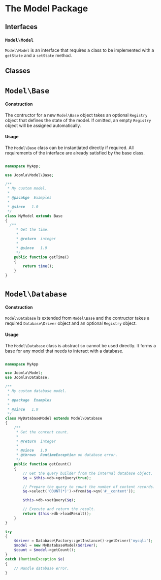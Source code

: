 # The Model Package

## Interfaces

### `Model\Model`

`Model\Model` is an interface that requires a class to be implemented with a
`getState` and a `setState` method.

## Classes

# `Model\Base`

#### Construction

The contructor for a new `Model\Base` object takes an optional `Registry` object that
defines the state of the model. If omitted, an empty `Registry` object will be assigned automatically.

#### Usage

The `Model\Base` class can be instantiated directly if required. All
requirements of the interface are already satisfied by the base class.

```php

namespace MyApp;

use Joomla\Model\Base;

/**
 * My custom model.
 *
 * @pacakge  Examples
 *
 * @since   1.0
 */
class MyModel extends Base
{
  /**
	 * Get the time.
	 *
	 * @return  integer
	 *
	 * @since   1.0
	 */
	public function getTime()
	{
		return time();
	}
}
```

# `Model\Database`

#### Construction

`Model\Database` is extended from `Model\Base` and the contructor takes a required `Database\Driver` object and an optional `Registry` object.

#### Usage

The `Model\Database` class is abstract so cannot be used directly. It
forms a base for any model that needs to interact with a database.

```php

namespace MyApp

use Joomla\Model;
use Joomla\Database;

/**
 * My custom database model.
 *
 * @package  Examples
 *
 * @since   1.0
 */
class MyDatabaseModel extends Model\Database
{
	/**
	 * Get the content count.
	 *
	 * @return  integer
	 *
	 * @since   1.0
	 * @throws  RuntimeException on database error.
	 */
	public function getCount()
	{		
		// Get the query builder from the internal database object.
		$q = $this->db->getQuery(true);

		// Prepare the query to count the number of content records.
		$q->select('COUNT(*)')->from($q->qn('#__content'));

		$this->db->setQuery($q);

		// Execute and return the result.
		return $this->db->loadResult();
	}
}

try
{
	$driver = Database\Factory::getInstance()->getDriver('mysqli');
	$model = new MyDatabaseModel($driver);
	$count = $model->getCount();
}
catch (RuntimeException $e)
{
	// Handle database error.
}
```
